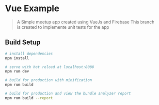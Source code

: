 # Vue Example

> A Simple meetup app created using VueJs and Firebase
> This branch is created to implemente unit tests for the app

## Build Setup

``` bash
# install dependencies
npm install

# serve with hot reload at localhost:8080
npm run dev

# build for production with minification
npm run build

# build for production and view the bundle analyzer report
npm run build --report
```


